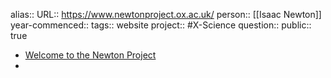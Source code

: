 alias::
URL:: https://www.newtonproject.ox.ac.uk/
person:: [[Isaac Newton]]
year-commenced::
tags:: website
project:: #X-Science 
question::
public:: true

- [Welcome to the Newton Project](https://www.newtonproject.ox.ac.uk/)
-